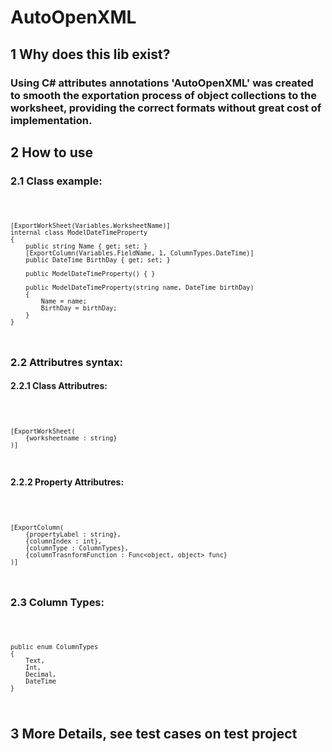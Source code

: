# AutoOpenXML

## 1 Why does this lib exist?

### Using C# attributes annotations 'AutoOpenXML' was created to smooth the exportation process of object collections to the worksheet, providing the correct formats without great cost of implementation.

## 2 How to use 

### 2.1 Class example:

<code>

    [ExportWorkSheet(Variables.WorksheetName)]
    internal class ModelDateTimeProperty
    {
        public string Name { get; set; }
        [ExportColumn(Variables.FieldName, 1, ColumnTypes.DateTime)]
        public DateTime BirthDay { get; set; }

        public ModelDateTimeProperty() { }

        public ModelDateTimeProperty(string name, DateTime birthDay)
        {
            Name = name;
            BirthDay = birthDay;
        }
    }
</code>

### 2.2 Attributres syntax:

#### 2.2.1 Class Attributres:

<code>

    [ExportWorkSheet(
        {worksheetname : string}
    )]

</code>

#### 2.2.2 Property Attributres:

<code>

    [ExportColumn(
        {propertyLabel : string},
        {columnIndex : int},
        {columnType : ColumnTypes},
        {columnTrasnformFunction : Func<object, object> func}
    )]



</code>

### 2.3 Column Types:

<code>

    public enum ColumnTypes
    {
        Text,
        Int,
        Decimal,
        DateTime
    }

</code>

## 3 More Details, see test cases on test project